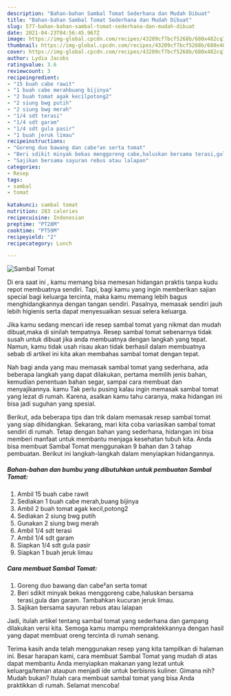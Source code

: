 ```yaml
---
description: "Bahan-bahan Sambal Tomat Sederhana dan Mudah Dibuat"
title: "Bahan-bahan Sambal Tomat Sederhana dan Mudah Dibuat"
slug: 577-bahan-bahan-sambal-tomat-sederhana-dan-mudah-dibuat
date: 2021-04-23T04:56:45.967Z
image: https://img-global.cpcdn.com/recipes/43209cf7bcf5268b/680x482cq70/sambal-tomat-foto-resep-utama.jpg
thumbnail: https://img-global.cpcdn.com/recipes/43209cf7bcf5268b/680x482cq70/sambal-tomat-foto-resep-utama.jpg
cover: https://img-global.cpcdn.com/recipes/43209cf7bcf5268b/680x482cq70/sambal-tomat-foto-resep-utama.jpg
author: Lydia Jacobs
ratingvalue: 3.6
reviewcount: 3
recipeingredient:
- "15 buah cabe rawit"
- "1 buah cabe merahbuang bijinya"
- "2 buah tomat agak kecilpotong2"
- "2 siung bwg putih"
- "2 siung bwg merah"
- "1/4 sdt terasi"
- "1/4 sdt garam"
- "1/4 sdt gula pasir"
- "1 buah jeruk limau"
recipeinstructions:
- "Goreng duo bawang dan cabe²an serta tomat"
- "Beri sdikit minyak bekas menggoreng cabe,haluskan bersama terasi,gula dan garam. Tambahkan kucuran jeruk limau."
- "Sajikan bersama sayuran rebus atau lalapan"
categories:
- Resep
tags:
- sambal
- tomat

katakunci: sambal tomat 
nutrition: 283 calories
recipecuisine: Indonesian
preptime: "PT28M"
cooktime: "PT59M"
recipeyield: "2"
recipecategory: Lunch

---
```



![Sambal Tomat](https://img-global.cpcdn.com/recipes/43209cf7bcf5268b/680x482cq70/sambal-tomat-foto-resep-utama.jpg)

Di era  saat ini , kamu memang bisa memesan hidangan praktis tanpa kudu repot membuatnya sendiri. Tapi, bagi kamu yang ingin memberikan sajian special bagi keluarga tercinta, maka kamu memang lebih bagus menghidangkannya dengan tangan sendiri. Pasalnya, memasak sendiri jauh lebih higienis serta dapat menyesuaikan sesuai selera keluarga.

Jika kamu sedang mencari ide resep sambal tomat yang nikmat dan mudah dibuat,maka di sinilah tempatnya. Resep sambal tomat  sebenarnya tidak susah untuk dibuat jika anda membuatnya dengan langkah yang tepat. Namun, kamu tidak usah risau akan tidak berhasil dalam membuatnya 
sebab di artikel ini kita akan membahas sambal tomat dengan tepat.  



Nah bagi anda yang mau memasak sambal tomat yang sederhana, ada beberapa langkah yang dapat dilakukan, pertama memilih jenis bahan, kemudian penentuan bahan segar, sampai cara membuat dan menyajikannya. kamu Tak perlu pusing kalau ingin memasak sambal tomat yang lezat di rumah. Karena, asalkan kamu  tahu caranya, maka hidangan ini bisa jadi suguhan yang spesial.

Berikut, ada beberapa tips dan trik dalam memasak resep sambal tomat yang siap dihidangkan. Sekarang, mari kita coba variasikan sambal tomat sendiri di rumah. Tetap dengan bahan yang sederhana, hidangan ini bisa memberi manfaat untuk membantu menjaga kesehatan tubuh kita. Anda bisa membuat Sambal Tomat menggunakan 9 bahan dan 3 tahap pembuatan. Berikut ini langkah-langkah dalam menyiapkan hidangannya.

<!--inarticleads1-->

##### Bahan-bahan dan bumbu yang dibutuhkan untuk pembuatan Sambal Tomat:

1. Ambil 15 buah cabe rawit
1. Sediakan 1 buah cabe merah,buang bijinya
1. Ambil 2 buah tomat agak kecil,potong2
1. Sediakan 2 siung bwg putih
1. Gunakan 2 siung bwg merah
1. Ambil 1/4 sdt terasi
1. Ambil 1/4 sdt garam
1. Siapkan 1/4 sdt gula pasir
1. Siapkan 1 buah jeruk limau




<!--inarticleads2-->

##### Cara membuat Sambal Tomat:

1. Goreng duo bawang dan cabe²an serta tomat
1. Beri sdikit minyak bekas menggoreng cabe,haluskan bersama terasi,gula dan garam. Tambahkan kucuran jeruk limau.
1. Sajikan bersama sayuran rebus atau lalapan




Jadi, itulah artikel tentang  sambal tomat  yang sederhana dan gampang dilakukan versi kita. Semoga kamu mampu mempraktekkannya dengan hasil yang dapat membuat oreng tercinta di rumah senang. 

Terima kasih anda telah menggunakan resep yang kita tampilkan di halaman ini. Besar harapan kami, cara membuat  Sambal Tomat yang mudah di atas dapat membantu Anda menyiapkan makanan yang lezat untuk keluarga/teman ataupun menjadi ide untuk berbisnis kuliner. Gimana nih? Mudah bukan? Itulah cara membuat sambal tomat yang bisa Anda praktikkan di rumah. Selamat mencoba!

